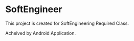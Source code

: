 # SoftEngineer

This project is created for SoftEngineering Required Class.

Acheived by Android Application.
